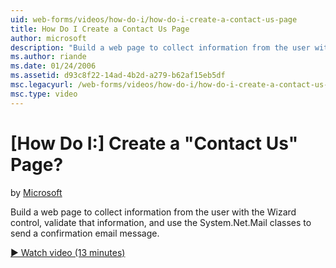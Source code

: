 ```yaml
---
uid: web-forms/videos/how-do-i/how-do-i-create-a-contact-us-page
title: How Do I Create a Contact Us Page
author: microsoft
description: "Build a web page to collect information from the user with the Wizard control, validate that information, and use the System.Net.Mail classes to send a confi..."
ms.author: riande
ms.date: 01/24/2006
ms.assetid: d93c8f22-14ad-4b2d-a279-b62af15eb5df
msc.legacyurl: /web-forms/videos/how-do-i/how-do-i-create-a-contact-us-page
msc.type: video
---
```

# [How Do I:] Create a "Contact Us" Page?

by [Microsoft](https://github.com/microsoft)

Build a web page to collect information from the user with the Wizard control, validate that information, and use the System.Net.Mail classes to send a confirmation email message.

[&#9654; Watch video (13 minutes)](https://channel9.msdn.com/Blogs/ASP-NET-Site-Videos/how-do-i-create-a-contact-us-page)
